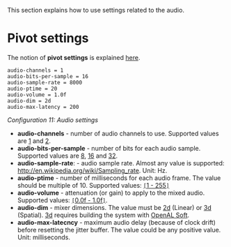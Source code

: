 This section explains how to use settings related to the audio.



# Pivot settings #
The notion of **pivot settings** is explained [here](Technical_Audio_mixer_design.md).
```
audio-channels = 1
audio-bits-per-sample = 16
audio-sample-rate = 8000
audio-ptime = 20
audio-volume = 1.0f
audio-dim = 2d
audio-max-latency = 200
```
_Configuration 11: Audio settings_

  * **audio-channels** - number of audio channels to use. Supported values are <u>1</u> and <u>2</u>.
  * **audio-bits-per-sample** - number of bits for each audio sample. Supported values are <u>8</u>, <u>16</u> and <u>32</u>.
  * **audio-sample-rate**: - audio sample rate. Almost any value is supported: http://en.wikipedia.org/wiki/Sampling_rate. Unit: Hz.
  * **audio-ptime** - number of milliseconds for each audio frame. The value should be multiple of 10. Supported values: <u><code>[</code>1 - 255<code>]</code></u>
  * **audio-volume** - attenuation (or gain) to apply to the mixed audio. Supported values: <u><code>[</code>0.0f - 1.0f<code>]</code></u>.
  * **audio-dim** - mixer dimensions. The value must be <u>2d</u> (Linear) or <u>3d</u> (Spatial). <u>3d</u> requires building the system with [OpenAL Soft](Support_BuildingSourceCode#Building_OpenAL_Soft.md).
  * **audio-max-latecncy** - maximum audio delay (because of clock drift) before resetting the jitter buffer. The value could be any positive value. Unit: milliseconds.
